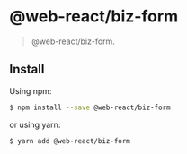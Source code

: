 # @web-react/biz-form

> @web-react/biz-form.

## Install

Using npm:

```bash
$ npm install --save @web-react/biz-form
```

or using yarn:

```bash
$ yarn add @web-react/biz-form
```
